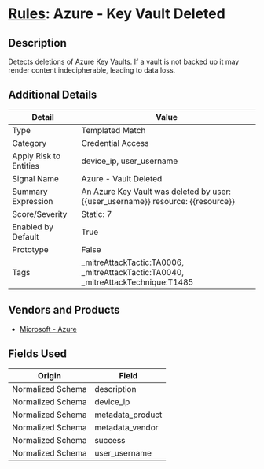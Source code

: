 # [Rules](README.md): Azure - Key Vault Deleted

## Description
Detects deletions of Azure Key Vaults. If a vault is not backed up it may render content indecipherable, leading to data loss.

## Additional Details
|Detail|Value|
|----|----|
|Type|Templated Match|
|Category|Credential Access|
|Apply Risk to Entities|device_ip, user_username|
|Signal Name|Azure - Vault Deleted|
|Summary Expression|An Azure Key Vault was deleted by user: {{user_username}} resource: {{resource}}|
|Score/Severity|Static: 7|
|Enabled by Default|True|
|Prototype|False|
|Tags|_mitreAttackTactic:TA0006, _mitreAttackTactic:TA0040, _mitreAttackTechnique:T1485|
## Vendors and Products
- [Microsoft - Azure](../products/a1225af5-e778-4068-a9a2-47da93d1ff24.md)


## Fields Used

|Origin|Field|
|----|----|
|Normalized Schema|description|
|Normalized Schema|device_ip|
|Normalized Schema|metadata_product|
|Normalized Schema|metadata_vendor|
|Normalized Schema|success|
|Normalized Schema|user_username|


